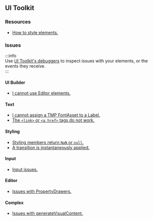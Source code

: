 ## UI Toolkit

### Resources
- [How to style elements.](UI%20Toolkit/Styling.md)

### Issues
:::info  
Use [UI Toolkit's debuggers](UI%20Toolkit/Debugging.md) to inspect issues with your elements, or the events they receive.  
:::

#### UI Builder
- [I cannot use Editor elements.](UI%20Toolkit/Editor%20Elements.md)

#### Text
- [I cannot assign a TMP FontAsset to a Label.](UI%20Toolkit/Font%20Asset.md)
- [The `<link>` or `<a href>` tags do not work.](UI%20Toolkit/Links.md)

#### Styling
- [Styling members return `NaN` or `null`.](UI%20Toolkit/Resolved%20Style.md)
- [A transition is instantaneously applied.](UI%20Toolkit/Styles/Transitions.md)

#### Input
- [Input issues.](UI%20Toolkit/Input%20Issues.md)

#### Editor
- [Issues with PropertyDrawers.](Editor%20Extensions/Property%20Drawers/UI%20Toolkit%20PropertyDrawer.md)

#### Complex
- [Issues with generateVisualContent.](UI%20Toolkit/generateVisualContent.md)

